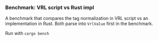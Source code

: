 
### Benchmark: VRL script vs Rust impl

A benchmark that compares the tag normalization in VRL script vs an implementation in Rust. Both parse into `VrlValue` first in the benchmark.

Run with `cargo bench`

